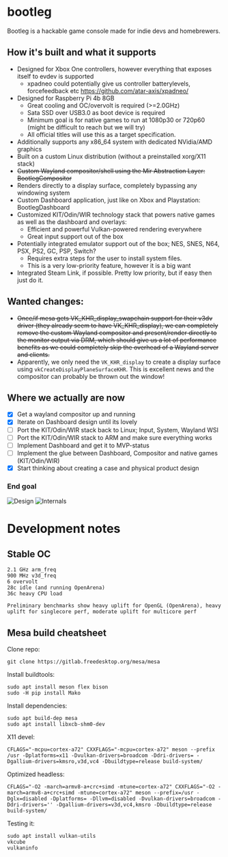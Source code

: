# bootleg

Bootleg is a hackable game console made for indie devs and homebrewers.

## How it's built and what it supports

* Designed for Xbox One controllers, however everything that exposes itself to evdev is supported
  * xpadneo could potentially give us controller batterylevels, forcefeedback etc https://github.com/atar-axis/xpadneo/
* Designed for Raspberry Pi 4b 8GB
  * Great cooling and OC/overvolt is required (>=2.0GHz)
  * Sata SSD over USB3.0 as boot device is required
  * Minimum goal is for native games to run at 1080p30 or 720p60 (might be difficult to reach but we will try)
  * All official titles will use this as a target specification.
* Additionally supports any x86_64 system with dedicated NVidia/AMD graphics
* Built on a custom Linux distribution (without a preinstalled xorg/X11 stack)
* ~~Custom Wayland compositor/shell using the Mir Abstraction Layer: BootlegCompositor~~
* Renders directly to a display surface, completely bypassing any windowing system
* Custom Dashboard application, just like on Xbox and Playstation: BootlegDashboard
* Customized KIT/Odin/WIR technology stack that powers native games as well as the dashboard and overlays:
  * Efficient and powerful Vulkan-powered rendering everywhere
  * Great input support out of the box 
 * Potentially integrated emulator support out of the box; NES, SNES, N64, PSX, PS2, GC, PSP, Switch?
   * Requires extra steps for the user to install system files.
   * This is a very low-priority feature, however it is a big want
 * Integrated Steam Link, if possible. Pretty low priority, but if easy then just do it.

## Wanted changes:

* ~~Once/if mesa gets VK_KHR_display_swapchain support for their v3dv driver (they already seem to have VK_KHR_display), we can completely remove the custom Wayland compositor and present/render directly to the monitor output via DRM, which should give us a lot of performance benefits as we could completely skip the overhead of a Wayland server and clients.~~
* Apparently, we only need the `VK_KHR_display` to create a display surface using `vkCreateDisplayPlaneSurfaceKHR`. This is excellent news and the compositor can probably be thrown out the window!

## Where we actually are now

- [X] Get a wayland compositor up and running
- [X] Iterate on Dashboard design until its lovely
- [ ] Port the KIT/Odin/WIR stack back to Linux; Input, System, Wayland WSI
- [ ] Port the KIT/Odin/WIR stack to ARM and make sure everything works
- [ ] Implement Dashboard and get it to MVP-status
- [ ] Implement the glue between Dashboard, Compositor and native games (KIT/Odin/WIR)
- [X] Start thinking about creating a case and physical product design

### End goal
![Design](https://haikatekk.se/combine3.0.png)
![Internals](https://haikatekk.se/combine3.0rear.png)

# Development notes

## Stable OC

```
2.1 GHz arm_freq
900 MHz v3d_freq
6 overvolt
28c idle (and running OpenArena)
36c heavy CPU load

Preliminary benchmarks show heavy uplift for OpenGL (OpenArena), heavy uplift for singlecore perf, moderate uplift for multicore perf
```

## Mesa build cheatsheet

Clone repo:

```
git clone https://gitlab.freedesktop.org/mesa/mesa
```

Install buildtools:
```
sudo apt install meson flex bison
sudo -H pip install Mako
```

Install dependencies:
```
sudo apt build-dep mesa
sudo apt install libxcb-shm0-dev
```

X11 devel:
```
CFLAGS="-mcpu=cortex-a72" CXXFLAGS="-mcpu=cortex-a72" meson --prefix /usr -Dplatforms=x11 -Dvulkan-drivers=broadcom -Ddri-drivers= -Dgallium-drivers=kmsro,v3d,vc4 -Dbuildtype=release build-system/
```

Optimized headless:
```
CFLAGS="-O2 -march=armv8-a+crc+simd -mtune=cortex-a72" CXXFLAGS="-O2 -march=armv8-a+crc+simd -mtune=cortex-a72" meson --prefix=/usr -Dglx=disabled -Dplatforms= -Dllvm=disabled -Dvulkan-drivers=broadcom -Ddri-drivers='' -Dgallium-drivers=v3d,vc4,kmsro -Dbuildtype=release build-system/
```

Testing it:
```
sudo apt install vulkan-utils
vkcube
vulkaninfo
```




